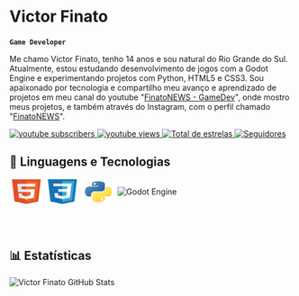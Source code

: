 # Victor Finato

**`Game Developer`**

Me chamo Victor Finato, tenho 14 anos e sou natural do Rio Grande do Sul. Atualmente, estou estudando desenvolvimento de jogos com a Godot Engine e experimentando projetos com Python, HTML5 e CSS3. Sou apaixonado por tecnologia e compartilho meu avanço e aprendizado de projetos em meu canal do youtube "[FinatoNEWS - GameDev](https://www.youtube.com/@finatonews_gamedev)", onde mostro meus projetos, e também através do Instagram, com o perfil chamado "[FinatoNEWS](https://www.instagram.com/finatonews/)".

<p align="left">
    <a href="https://www.youtube.com/channel/UCNv9LM8lPD5S6VagpYuLsMQ?sub_confirmation=1">
        <img 
            alt="youtube subscribers" 
            title="Inscreva-se no meu canal" 
            src="https://custom-icon-badges.demolab.com/youtube/channel/subscribers/UCNv9LM8lPD5S6VagpYuLsMQ?color=%23E05D44&label=Inscreva-se&logo=video&logoColor=white&style=for-the-badge&labelColor=CE4630"
        />
    </a>
    <a href="https://www.youtube.com/channel/UCNv9LM8lPD5S6VagpYuLsMQ">
        <img 
            alt="youtube views" 
            title="Visualizações no YouTube" 
            src="https://custom-icon-badges.demolab.com/youtube/channel/views/UCNv9LM8lPD5S6VagpYuLsMQ?color=%23E1AD0E&logo=eye&logoColor=white&style=for-the-badge&labelColor=C79600"
        />
    </a> 
  <a href="https://github.com/VictorFinatoSoares?tab=repositories&sort=stargazers">
        <img 
            alt="Total de estrelas" 
            title="Total de estrelas GitHub" 
            src="https://custom-icon-badges.demolab.com/github/stars/VictorFinatoSoares?color=55960c&style=for-the-badge&labelColor=488207&logo=star&label=estrelas"
        />
    </a>
    <a href="https://github.com/VictorFinatoSoares?tab=followers">
        <img 
            alt="Seguidores" 
            title="Me siga no GitHub" 
            src="https://custom-icon-badges.demolab.com/github/followers/VictorFinatoSoares?color=236ad3&labelColor=1155ba&style=for-the-badge&logo=github&label=Seguidores&logoColor=white"
        />
    </a> 
</p>

## 🤖 Linguagens e Tecnologias
<div style="display: inline_block">
  <img align="center" alt="HTML" height="45" width="60" src="https://raw.githubusercontent.com/devicons/devicon/master/icons/html5/html5-original.svg">
  <img align="center" alt="CSS" height="45" width="60" src="https://raw.githubusercontent.com/devicons/devicon/master/icons/css3/css3-original.svg">
  <img align="center" alt="Python" height="45" width="60" src="https://raw.githubusercontent.com/devicons/devicon/master/icons/python/python-original.svg">
  <img align="center" alt="Godot Engine" height="45" width="60" src="https://cdn.jsdelivr.net/gh/devicons/devicon@latest/icons/godot/godot-original.svg">
</div>

</p>

<br/>
<br/>

## 📊 Estatísticas 

![Victor Finato GitHub Stats](https://github-readme-stats-waf1.vercel.app/api?username=VictorFinatoSoares&show_icons=true&theme=tokyonight&include_all_commits=true&locale=pt-br)
